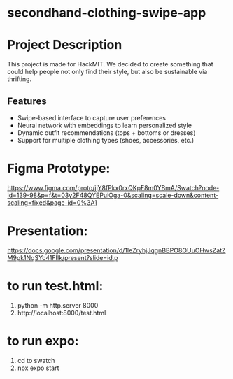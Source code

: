 # secondhand-clothing-swipe-app
# Project Description
This project is made for HackMIT.
We decided to create something that could help people not only find their style, but also be sustainable via thrifting.

## Features
- Swipe-based interface to capture user preferences
- Neural network with embeddings to learn personalized style
- Dynamic outfit recommendations (tops + bottoms or dresses)
- Support for multiple clothing types (shoes, accessories, etc.)

# Figma Prototype:
https://www.figma.com/proto/jjY8fPkx0rxQKpF8m0YBmA/Swatch?node-id=139-98&p=f&t=03y2F48QYEPuiOga-0&scaling=scale-down&content-scaling=fixed&page-id=0%3A1

# Presentation:
https://docs.google.com/presentation/d/1leZryhjJqgnBBPO8OUuOHwsZatZM9pk1NqSYc41FIIk/present?slide=id.p

# to run test.html:
1. python -m http.server 8000
2. http://localhost:8000/test.html

# to run expo:
1. cd to swatch
2. npx expo start




